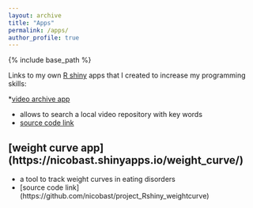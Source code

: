 ```yaml
---
layout: archive
title: "Apps"
permalink: /apps/
author_profile: true
---
```


{% include base_path %}

Links to my own [R shiny](https://shiny.posit.co/r/getstarted/shiny-basics/lesson1/index.html) apps
that I created to increase my programming skills:


*[video archive app](https://nicobast.shinyapps.io/project_Rshiny_videoarchive/)
  - allows to search a local video repository with key words
  - [source code link](https://github.com/nicobast/shiny_videoarchive)
  
  

<h2>[weight curve app](https://nicobast.shinyapps.io/weight_curve/)</h2>
<ul>
  <li>a tool to track weight curves in eating disorders</li>
  <li>[source code link](https://github.com/nicobast/project_Rshiny_weightcurve)</li>
</ul>
